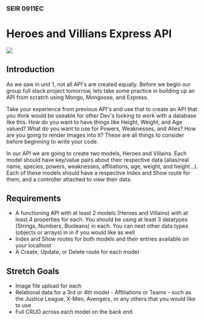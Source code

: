 ### SEIR 0911EC

# Heroes and Villians Express API


![](https://upload.wikimedia.org/wikipedia/en/f/f2/JLA-AlexRoss.jpg)
## Introduction

As we saw in unit 1, not all API's are created equally. Before we begin our group full stack project tomorrow, lets take some practice in building up an API from scratch using Mongo, Mongoose, and Express.

Take your experience from previous API's and use that to create an API that you think would be useable for other Dev's looking to work with a database like this. How do you want to have things like Height, Weight, and Age valued? What do you want to use for Powers, Weaknesses, and Alies? How are you going to render Images into it? These are all things to consider before beginning to write your code. 

In our API we are going to create two models, Heroes and Villains. Each model should have key/value pairs about their respective data (alias/real name, species, powers, weaknesses, affiliations, age, weight, and height...). Each of these models should have a respective Index and Show route for them, and a controller attached to view their data.

## Requirements

- A functioning API with at least 2 models (Heroes and Villains) with at least 4 properties for each. You should be using at least 3 datatypes (Strings, Numbers, Booleans) in each. You can nest other data types (objects or arrays) in in if you would like as well
- Index and Show routes for both models and their entries available on your localhost
-  A Create, Update, or Delete route for each model
  

## Stretch Goals
- Image file upload for each
- Relational data for a 3rd or 4th model - Affiliations or Teams - such as the Justice League, X-Men, Avengers, or any others that you would like to use
- Full CRUD across each model on the back end
